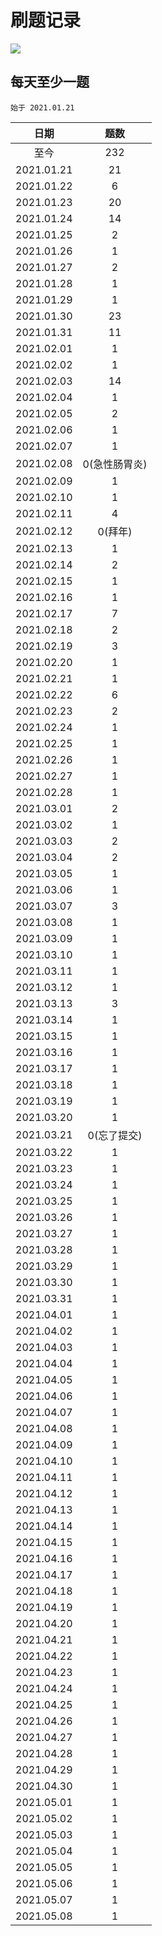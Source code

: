 # 刷题记录
[![](https://img.shields.io/badge/license-MIT-blue)](https://github.com/Aqinn/code_dance/blob/master/LICENSE)

## 每天至少一题
`始于 2021.01.21` 

|     日期      | 题数  |
|:------------:|:----:|
|      至今     |  232 |
|  2021.01.21  |  21  |
|  2021.01.22  |  6   |
|  2021.01.23  |  20  |
|  2021.01.24  |  14  |
|  2021.01.25  |  2   |
|  2021.01.26  |  1   |
|  2021.01.27  |  2   |
|  2021.01.28  |  1   |
|  2021.01.29  |  1   |
|  2021.01.30  |  23  |
|  2021.01.31  |  11  |
|  2021.02.01  |  1   |
|  2021.02.02  |  1   |
|  2021.02.03  |  14  |
|  2021.02.04  |  1   |
|  2021.02.05  |  2   |
|  2021.02.06  |  1   |
|  2021.02.07  |  1   |
|  2021.02.08  |  0(急性肠胃炎)   |
|  2021.02.09  |  1   |
|  2021.02.10  |  1   |
|  2021.02.11  |  4   |
|  2021.02.12  |  0(拜年)   |
|  2021.02.13  |  1   |
|  2021.02.14  |  2   |
|  2021.02.15  |  1   |
|  2021.02.16  |  1   |
|  2021.02.17  |  7   |
|  2021.02.18  |  2   |
|  2021.02.19  |  3   |
|  2021.02.20  |  1   |
|  2021.02.21  |  1   |
|  2021.02.22  |  6   |
|  2021.02.23  |  2   |
|  2021.02.24  |  1   |
|  2021.02.25  |  1   |
|  2021.02.26  |  1   |
|  2021.02.27  |  1   |
|  2021.02.28  |  1   |
|  2021.03.01  |  2   |
|  2021.03.02  |  1   |
|  2021.03.03  |  2   |
|  2021.03.04  |  2   |
|  2021.03.05  |  1   |
|  2021.03.06  |  1   |
|  2021.03.07  |  3   |
|  2021.03.08  |  1   |
|  2021.03.09  |  1   |
|  2021.03.10  |  1   |
|  2021.03.11  |  1   |
|  2021.03.12  |  1   |
|  2021.03.13  |  3   |
|  2021.03.14  |  1   |
|  2021.03.15  |  1   |
|  2021.03.16  |  1   |
|  2021.03.17  |  1   |
|  2021.03.18  |  1   |
|  2021.03.19  |  1   |
|  2021.03.20  |  1   |
|  2021.03.21  |  0(忘了提交)   |
|  2021.03.22  |  1   |
|  2021.03.23  |  1   |
|  2021.03.24  |  1   |
|  2021.03.25  |  1   |
|  2021.03.26  |  1   |
|  2021.03.27  |  1   |
|  2021.03.28  |  1   |
|  2021.03.29  |  1   |
|  2021.03.30  |  1   |
|  2021.03.31  |  1   |
|  2021.04.01  |  1   |
|  2021.04.02  |  1   |
|  2021.04.03  |  1   |
|  2021.04.04  |  1   |
|  2021.04.05  |  1   |
|  2021.04.06  |  1   |
|  2021.04.07  |  1   |
|  2021.04.08  |  1   |
|  2021.04.09  |  1   |
|  2021.04.10  |  1   |
|  2021.04.11  |  1   |
|  2021.04.12  |  1   |
|  2021.04.13  |  1   |
|  2021.04.14  |  1   |
|  2021.04.15  |  1   |
|  2021.04.16  |  1   |
|  2021.04.17  |  1   |
|  2021.04.18  |  1   |
|  2021.04.19  |  1   |
|  2021.04.20  |  1   |
|  2021.04.21  |  1   |
|  2021.04.22  |  1   |
|  2021.04.23  |  1   |
|  2021.04.24  |  1   |
|  2021.04.25  |  1   |
|  2021.04.26  |  1   |
|  2021.04.27  |  1   |
|  2021.04.28  |  1   |
|  2021.04.29  |  1   |
|  2021.04.30  |  1   |
|  2021.05.01  |  1   |
|  2021.05.02  |  1   |
|  2021.05.03  |  1   |
|  2021.05.04  |  1   |
|  2021.05.05  |  1   |
|  2021.05.06  |  1   |
|  2021.05.07  |  1   |
|  2021.05.08  |  1   |